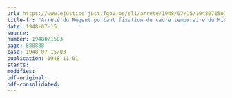 ```yaml
---
url: https://www.ejustice.just.fgov.be/eli/arrete/1948/07/15/1948071503/justel
title-fr: "Arrêté du Régent portant fixation du cadre temporaire du Ministère de la Santé publique et de la Famille pour la période du 1er janvier au 30 juin 1948"
date: 1948-07-15
source:
number: 1948071503
page: 888888
case: 1948-07-15/03
publication: 1948-11-01
starts:
modifies:
pdf-original:
pdf-consolidated:
---
```


